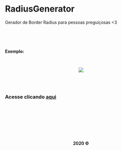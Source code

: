 # RadiusGenerator
Gerador de Border Radius para pessoas preguiçosas &lt;3

<br><br><br>

<strong>Exemplo:</strong>

<br>

<p align="center">
  <img align="center" src="https://i.ibb.co/vz9F5Yp/Capturar.png" border="0">
</p>

<br><br>
<h3 style="padding-bottom: 20px">Acesse clicando <a href="https://eschechola.github.io/RadiusGenerator/">aqui</a></h3>
<br><br><br><br><br>

<p align="center">
  <strong>2020 &copy;</strong>
</p>
